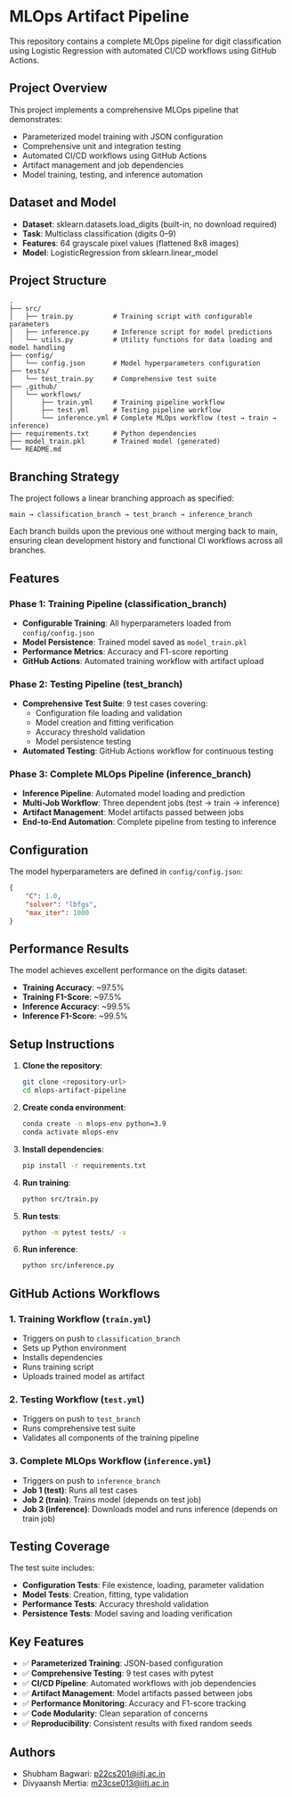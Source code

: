 # MLOps Artifact Pipeline

This repository contains a complete MLOps pipeline for digit classification using Logistic Regression with automated CI/CD workflows using GitHub Actions.

## Project Overview

This project implements a comprehensive MLOps pipeline that demonstrates:
- Parameterized model training with JSON configuration
- Comprehensive unit and integration testing
- Automated CI/CD workflows using GitHub Actions
- Artifact management and job dependencies
- Model training, testing, and inference automation

## Dataset and Model
- **Dataset**: sklearn.datasets.load_digits (built-in, no download required)
- **Task**: Multiclass classification (digits 0–9)
- **Features**: 64 grayscale pixel values (flattened 8x8 images)
- **Model**: LogisticRegression from sklearn.linear_model

## Project Structure
```
.
├── src/
│   ├── train.py          # Training script with configurable parameters
│   ├── inference.py      # Inference script for model predictions
│   └── utils.py          # Utility functions for data loading and model handling
├── config/
│   └── config.json       # Model hyperparameters configuration
├── tests/
│   └── test_train.py     # Comprehensive test suite
├── .github/
│   └── workflows/
│       ├── train.yml     # Training pipeline workflow
│       ├── test.yml      # Testing pipeline workflow
│       └── inference.yml # Complete MLOps workflow (test → train → inference)
├── requirements.txt      # Python dependencies
├── model_train.pkl       # Trained model (generated)
└── README.md
```

## Branching Strategy
The project follows a linear branching approach as specified:
```
main → classification_branch → test_branch → inference_branch
```

Each branch builds upon the previous one without merging back to main, ensuring clean development history and functional CI workflows across all branches.

## Features

### Phase 1: Training Pipeline (classification_branch)
- **Configurable Training**: All hyperparameters loaded from `config/config.json`
- **Model Persistence**: Trained model saved as `model_train.pkl`
- **Performance Metrics**: Accuracy and F1-score reporting
- **GitHub Actions**: Automated training workflow with artifact upload

### Phase 2: Testing Pipeline (test_branch)
- **Comprehensive Test Suite**: 9 test cases covering:
  - Configuration file loading and validation
  - Model creation and fitting verification
  - Accuracy threshold validation
  - Model persistence testing
- **Automated Testing**: GitHub Actions workflow for continuous testing

### Phase 3: Complete MLOps Pipeline (inference_branch)
- **Inference Pipeline**: Automated model loading and prediction
- **Multi-Job Workflow**: Three dependent jobs (test → train → inference)
- **Artifact Management**: Model artifacts passed between jobs
- **End-to-End Automation**: Complete pipeline from testing to inference

## Configuration

The model hyperparameters are defined in `config/config.json`:
```json
{
    "C": 1.0,
    "solver": "lbfgs",
    "max_iter": 1000
}
```

## Performance Results

The model achieves excellent performance on the digits dataset:
- **Training Accuracy**: ~97.5%
- **Training F1-Score**: ~97.5%
- **Inference Accuracy**: ~99.5%
- **Inference F1-Score**: ~99.5%

## Setup Instructions

1. **Clone the repository**:
   ```bash
   git clone <repository-url>
   cd mlops-artifact-pipeline
   ```

2. **Create conda environment**:
   ```bash
   conda create -n mlops-env python=3.9
   conda activate mlops-env
   ```

3. **Install dependencies**:
   ```bash
   pip install -r requirements.txt
   ```

4. **Run training**:
   ```bash
   python src/train.py
   ```

5. **Run tests**:
   ```bash
   python -m pytest tests/ -v
   ```

6. **Run inference**:
   ```bash
   python src/inference.py
   ```

## GitHub Actions Workflows

### 1. Training Workflow (`train.yml`)
- Triggers on push to `classification_branch`
- Sets up Python environment
- Installs dependencies
- Runs training script
- Uploads trained model as artifact

### 2. Testing Workflow (`test.yml`)
- Triggers on push to `test_branch`
- Runs comprehensive test suite
- Validates all components of the training pipeline

### 3. Complete MLOps Workflow (`inference.yml`)
- Triggers on push to `inference_branch`
- **Job 1 (test)**: Runs all test cases
- **Job 2 (train)**: Trains model (depends on test job)
- **Job 3 (inference)**: Downloads model and runs inference (depends on train job)

## Testing Coverage

The test suite includes:
- **Configuration Tests**: File existence, loading, parameter validation
- **Model Tests**: Creation, fitting, type validation
- **Performance Tests**: Accuracy threshold validation
- **Persistence Tests**: Model saving and loading verification

## Key Features

- ✅ **Parameterized Training**: JSON-based configuration
- ✅ **Comprehensive Testing**: 9 test cases with pytest
- ✅ **CI/CD Pipeline**: Automated workflows with job dependencies
- ✅ **Artifact Management**: Model artifacts passed between jobs
- ✅ **Performance Monitoring**: Accuracy and F1-score tracking
- ✅ **Code Modularity**: Clean separation of concerns
- ✅ **Reproducibility**: Consistent results with fixed random seeds

## Authors
- Shubham Bagwari: p22cs201@iitj.ac.in
- Divyaansh Mertia: m23cse013@iitj.ac.in